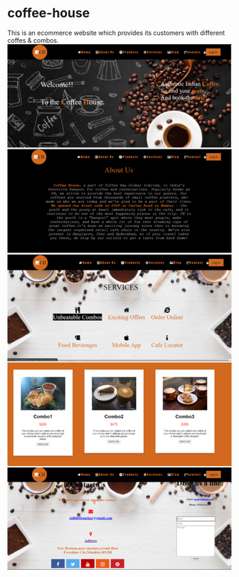 # coffee-house
This is an ecommerce website which provides its customers with different coffes & combos.
![](home.PNG)
![](about.png)
![](link.png)
![](com.PNG)
![](contact.PNG)

